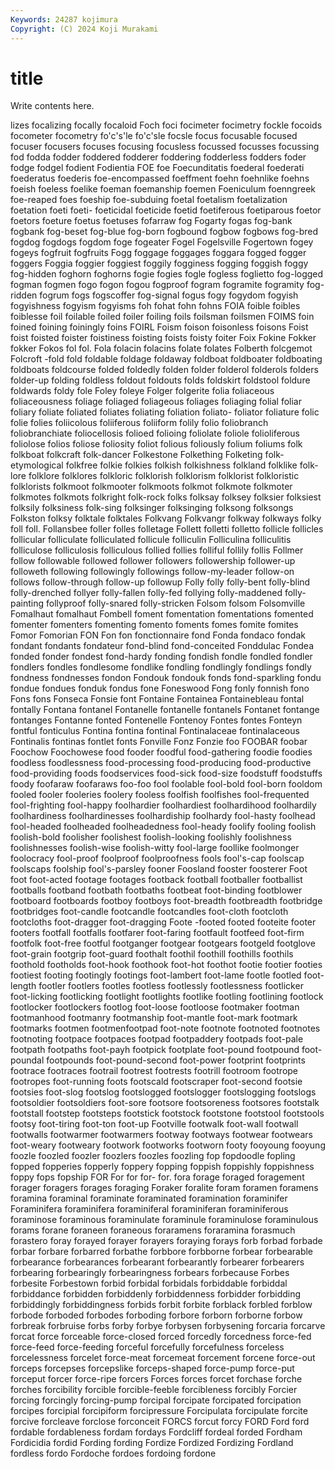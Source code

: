 ```yaml
---
Keywords: 24287 kojimura
Copyright: (C) 2024 Koji Murakami
---
```


# title

Write contents here.



lizes focalizing focally focaloid Foch foci focimeter
focimetry fockle focoids focometer focometry fo'c's'le fo'c'sle focsle focus focusable
focused focuser focusers focuses focusing focusless focussed focusses focussing fod
fodda fodder foddered fodderer foddering fodderless fodders foder fodge fodgel
fodient Fodientia FOE foe Foecunditatis foederal foederati foederatus foederis foe-encompassed
foeffment foehn foehnlike foehns foeish foeless foelike foeman foemanship foemen
Foeniculum foenngreek foe-reaped foes foeship foe-subduing foetal foetalism foetalization foetation
foeti foeti- foeticidal foeticide foetid foetiferous foetiparous foetor foetors foeture
foetus foetuses fofarraw fog Fogarty fogas fog-bank fogbank fog-beset fog-blue
fog-born fogbound fogbow fogbows fog-bred fogdog fogdogs fogdom foge fogeater
Fogel Fogelsville Fogertown fogey fogeys fogfruit fogfruits Fogg foggage foggages
foggara fogged fogger foggers Foggia foggier foggiest foggily fogginess fogging
foggish foggy fog-hidden foghorn foghorns fogie fogies fogle fogless foglietto
fog-logged fogman fogmen fogo fogon fogou fogproof fogram fogramite fogramity
fog-ridden fogrum fogs fogscoffer fog-signal fogus fogy fogydom fogyish fogyishness
fogyism fogyisms foh fohat fohn fohns FOIA foible foibles foiblesse
foil foilable foiled foiler foiling foils foilsman foilsmen FOIMS foin
foined foining foiningly foins FOIRL Foism foison foisonless foisons Foist
foist foisted foister foistiness foisting foists foisty foiter Foix Fokine
Fokker fokker Fokos fol fol. Fola folacin folacins folate folates
Folberth folcgemot Folcroft -fold fold foldable foldage foldaway foldboat foldboater
foldboating foldboats foldcourse folded foldedly folden folder folderol folderols folders
folder-up folding foldless foldout foldouts folds foldskirt foldstool foldure foldwards
foldy fole Foley foleye Folger folgerite folia foliaceous foliaceousness foliage
foliaged foliageous foliages foliaging folial foliar foliary foliate foliated foliates
foliating foliation foliato- foliator foliature folic folie folies foliicolous foliiferous
foliiform folily folio foliobranch foliobranchiate foliocellosis folioed folioing foliolate foliole
folioliferous foliolose folios foliose foliosity foliot folious foliously folium foliums
folk folkboat folkcraft folk-dancer Folkestone Folkething Folketing folk-etymological folkfree folkie
folkies folkish folkishness folkland folklike folk-lore folklore folklores folkloric folklorish
folklorism folklorist folkloristic folklorists folkmoot folkmooter folkmoots folkmot folkmote folkmoter
folkmotes folkmots folkright folk-rock folks folksay folksey folksier folksiest folksily
folksiness folk-sing folksinger folksinging folksong folksongs Folkston folksy folktale folktales
Folkvang Folkvangr folkway folkways folky foll foll. Follansbee foller folles
folletage Follett folletti folletto follicle follicles follicular folliculate folliculated follicule
folliculin Folliculina folliculitis folliculose folliculosis folliculous follied follies folliful follily
follis Follmer follow followable followed follower followers followership follower-up followeth
following followingly followings follow-my-leader follow-on follows follow-through follow-up followup Folly
folly folly-bent folly-blind folly-drenched follyer folly-fallen folly-fed follying folly-maddened folly-painting
follyproof folly-snared folly-stricken Folsom folsom Folsomville Fomalhaut fomalhaut Fombell foment
fomentation fomentations fomented fomenter fomenters fomenting fomento foments fomes fomite
fomites Fomor Fomorian FON Fon fon fonctionnaire fond Fonda fondaco
fondak fondant fondants fondateur fond-blind fond-conceited Fonddulac Fondea fonded fonder
fondest fond-hardy fonding fondish fondle fondled fondler fondlers fondles fondlesome
fondlike fondling fondlingly fondlings fondly fondness fondnesses fondon Fondouk fondouk
fonds fond-sparkling fondu fondue fondues fonduk fondus fone Foneswood Fong
fonly fonnish fono Fons fons Fonseca Fonsie font Fontaine Fontainea
Fontainebleau fontal fontally Fontana fontanel Fontanelle fontanelle fontanels Fontanet fontange
fontanges Fontanne fonted Fontenelle Fontenoy Fontes fontes Fonteyn fontful fonticulus
Fontina fontina fontinal Fontinalaceae fontinalaceous Fontinalis fontinas fontlet fonts Fonville
Fonz Fonzie foo FOOBAR foobar Foochow Foochowese food fooder foodful
food-gathering foodie foodies foodless foodlessness food-processing food-producing food-productive food-providing foods
foodservices food-sick food-size foodstuff foodstuffs foody foofaraw foofaraws foo-foo fool
foolable fool-bold fool-born fooldom fooled fooler fooleries foolery fooless foolfish
foolfishes fool-frequented fool-frighting fool-happy foolhardier foolhardiest foolhardihood foolhardily foolhardiness foolhardinesses
foolhardiship foolhardy fool-hasty foolhead fool-headed foolheaded foolheadedness fool-heady foolify fooling
foolish foolish-bold foolisher foolishest foolish-looking foolishly foolishness foolishnesses foolish-wise foolish-witty
fool-large foollike foolmonger foolocracy fool-proof foolproof foolproofness fools fool's-cap foolscap
foolscaps foolship fool's-parsley fooner Foosland fooster foosterer Foot foot foot-acted
footage footages footback football footballer footballist footballs footband footbath footbaths
footbeat foot-binding footblower footboard footboards footboy footboys foot-breadth footbreadth footbridge
footbridges foot-candle footcandle footcandles foot-cloth footcloth footcloths foot-dragger foot-dragging Foote
-footed footed footeite footer footers footfall footfalls footfarer foot-faring footfault
footfeed foot-firm footfolk foot-free footful footganger footgear footgears footgeld footglove
foot-grain footgrip foot-guard foothalt foothil foothill foothills foothils foothold footholds
foot-hook foothook foot-hot foothot footie footier footies footiest footing footingly
footings foot-lambert foot-lame footle footled foot-length footler footlers footles footless
footlessly footlessness footlicker foot-licking footlicking footlight footlights footlike footling footlining
footlock footlocker footlockers footlog foot-loose footloose footmaker footman footmanhood footmanry
footmanship foot-mantle foot-mark footmark footmarks footmen footmenfootpad foot-note footnote footnoted
footnotes footnoting footpace footpaces footpad footpaddery footpads foot-pale footpath footpaths
foot-payh footpick footplate foot-pound footpound foot-poundal footpounds foot-pound-second foot-power footprint
footprints footrace footraces footrail footrest footrests footrill footroom footrope footropes
foot-running foots footscald footscraper foot-second footsie footsies foot-slog footslog footslogged
footslogger footslogging footslogs footsoldier footsoldiers foot-sore footsore footsoreness footsores footstalk
footstall footstep footsteps footstick footstock footstone footstool footstools footsy foot-tiring
foot-ton foot-up Footville footwalk foot-wall footwall footwalls footwarmer footwarmers footway
footways footwear footwears foot-weary footweary footwork footworks footworn footy fooyoung
fooyung foozle foozled foozler foozlers foozles foozling fop fopdoodle fopling
fopped fopperies fopperly foppery fopping foppish foppishly foppishness foppy fops
fopship FOR For for for- for. fora forage foraged foragement
forager foragers forages foraging Foraker foralite foram foramen foramens foramina
foraminal foraminate foraminated foramination foraminifer Foraminifera foraminifera foraminiferal foraminiferan foraminiferous
foraminose foraminous foraminulate foraminule foraminulose foraminulous forams forane foraneen foraneous
foraramens foraramina forasmuch forastero foray forayed forayer forayers foraying forays
forb forbad forbade forbar forbare forbarred forbathe forbbore forbborne forbear
forbearable forbearance forbearances forbearant forbearantly forbearer forbearers forbearing forbearingly forbearingness
forbears forbecause Forbes forbesite Forbestown forbid forbidal forbidals forbiddable forbiddal
forbiddance forbidden forbiddenly forbiddenness forbidder forbidding forbiddingly forbiddingness forbids forbit
forbite forblack forbled forblow forbode forboded forbodes forboding forbore forborn
forborne forbow forbreak forbruise forbs forby forbye forbysen forbysening forcaria
forcarve forcat force forceable force-closed forced forcedly forcedness force-fed force-feed
force-feeding forceful forcefully forcefulness forceless forcelessness forcelet force-meat forcemeat forcement
forcene force-out forceps forcepses forcepslike forceps-shaped force-pump force-put forceput forcer
force-ripe forcers Forces forces forcet forchase forche forches forcibility forcible
forcible-feeble forcibleness forcibly Forcier forcing forcingly forcing-pump forcipal forcipate forcipated
forcipation forcipes forcipial forcipiform forcipressure Forcipulata forcipulate forcite forcive forcleave
forclose forconceit FORCS forcut forcy FORD Ford ford fordable fordableness
fordam fordays Fordcliff fordeal forded Fordham Fordicidia fordid Fording fording
Fordize Fordized Fordizing Fordland fordless fordo Fordoche fordoes fordoing fordone
